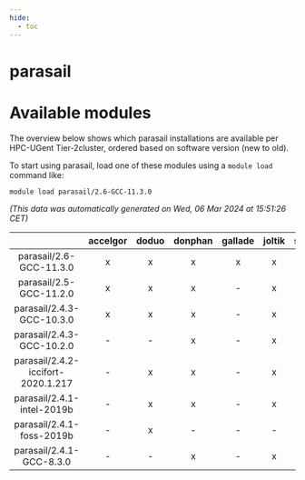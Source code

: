 ```yaml
---
hide:
  - toc
---
```


parasail
========

# Available modules


The overview below shows which parasail installations are available per HPC-UGent Tier-2cluster, ordered based on software version (new to old).

To start using parasail, load one of these modules using a `module load` command like:

```shell
module load parasail/2.6-GCC-11.3.0
```

*(This data was automatically generated on Wed, 06 Mar 2024 at 15:51:26 CET)*  

| |accelgor|doduo|donphan|gallade|joltik|skitty|
| :---: | :---: | :---: | :---: | :---: | :---: | :---: |
|parasail/2.6-GCC-11.3.0|x|x|x|x|x|x|
|parasail/2.5-GCC-11.2.0|x|x|x|-|x|x|
|parasail/2.4.3-GCC-10.3.0|x|x|x|-|x|x|
|parasail/2.4.3-GCC-10.2.0|-|-|x|-|x|-|
|parasail/2.4.2-iccifort-2020.1.217|-|x|x|-|x|x|
|parasail/2.4.1-intel-2019b|-|x|x|-|x|x|
|parasail/2.4.1-foss-2019b|-|x|-|-|-|-|
|parasail/2.4.1-GCC-8.3.0|-|-|x|-|x|x|
